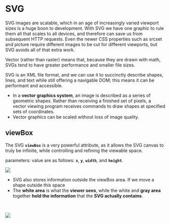 # SVG

SVG images are scalable, which in an age of increasingly varied viewport sizes is a huge boon to development. With SVG we have one graphic to rule them all that scales to all devices, and therefore can save us from subsequent HTTP requests. Even the newer CSS properties such as srcset and picture require different images to be cut for different viewports, but SVG avoids all of that extra work.‌

Vector \(rather than raster\) means that, because they are drawn with math, SVGs tend to have greater performance and smaller file sizes.‌

SVG is an XML file format, and we can use it to succinctly describe shapes, lines, and text while still offering a navigable DOM; this means it can be performant and accessible.‌

* In a **vector graphics system**, an image is described as a series of geometric shapes. Rather than receiving a finished set of pixels, a vector viewing program receives commands to draw shapes at specified sets of coordinates.
* Vector graphics can be scaled without loss of image quality.

## viewBox <a id="viewbox"></a>

The SVG **`viewBox`** is a very powerful attribute, as it allows the SVG canvas to truly be infinite, while controlling and refining the viewable space.‌

parameters: value are as follows: **`x`**, **`y`**, **`width`**, and **`height`**.​‌

![](https://gblobscdn.gitbook.com/assets%2F-MEU8LPP7CCL0cHMso72%2F-MHoH_RvR8zHRZZ94x0c%2F-MHoJTr575g_KFHOcIWi%2Fviewbox-1.jpg?alt=media&token=97bea519-1ab3-43b7-a0ad-57b4e586ba02)

* SVG also stores information outside the viewBox area. If we move a shape outside this space
* The **white area** is what the **viewer sees**, while the white and **gray area** together **hold the information** that the **SVG actually contains**.

​​

![](https://gblobscdn.gitbook.com/assets%2F-MEU8LPP7CCL0cHMso72%2F-MHoH_RvR8zHRZZ94x0c%2F-MHoJrStAzI-xdIBTsl0%2Fviewbox-2.jpg?alt=media&token=c261fb93-7ac5-4dfe-b6bb-91c705e3cbec)

​

